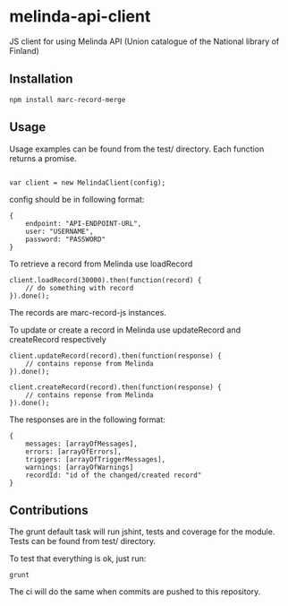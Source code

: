 # melinda-api-client

JS client for using Melinda API (Union catalogue of the National library of Finland)


## Installation

```
npm install marc-record-merge
```

## Usage

Usage examples can be found from the test/ directory. Each function returns a promise.

```

var client = new MelindaClient(config);

```

config should be in following format:
```
{
	endpoint: "API-ENDPOINT-URL",
	user: "USERNAME",
	password: "PASSWORD"
}
```


To retrieve a record from Melinda use loadRecord
```
client.loadRecord(30000).then(function(record) {
	// do something with record
}).done();

```
The records are marc-record-js instances.



To update or create a record in Melinda use updateRecord and createRecord respectively
```
client.updateRecord(record).then(function(response) {
	// contains reponse from Melinda
}).done();

client.createRecord(record).then(function(response) {
	// contains reponse from Melinda
}).done();

```

The responses are in the following format:

```
{
	messages: [arrayOfMessages],
	errors: [arrayOfErrors],
	triggers: [arrayOfTriggerMessages],
	warnings: [arrayOfWarnings]
	recordId: "id of the changed/created record"
}
```

## Contributions

The grunt default task will run jshint, tests and coverage for the module. Tests can be found from test/ directory.

To test that everything is ok, just run:
```
grunt
```

The ci will do the same when commits are pushed to this repository.